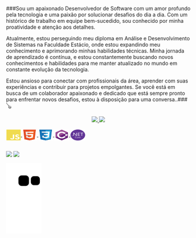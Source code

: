 ###Sou um apaixonado Desenvolvedor de Software com um amor profundo pela tecnologia e uma paixão por solucionar desafios do dia a dia. Com um histórico de trabalho em equipe bem-sucedido, sou conhecido por minha proatividade e atenção aos detalhes.

Atualmente, estou perseguindo meu diploma em Análise e Desenvolvimento de Sistemas na Faculdade Estácio, onde estou expandindo meu conhecimento e aprimorando minhas habilidades técnicas. Minha jornada de aprendizado é contínua, e estou constantemente buscando novos conhecimentos e habilidades para me manter atualizado no mundo em constante evolução da tecnologia.

Estou ansioso para conectar com profissionais da área, aprender com suas experiências e contribuir para projetos empolgantes. Se você está em busca de um colaborador apaixonado e dedicado que está sempre pronto para enfrentar novos desafios, estou à disposição para uma conversa..### 🪕

<div align="center">
  <a href="https://github.com/rafaballerini">
  <img height="180em" src="https://github-readme-stats.vercel.app/api?username=EudesGomes017&show_icons=true&theme=dark&include_all_commits=true&count_private=true"/>
  <img height="180em" src="https://github-readme-stats.vercel.app/api/top-langs/?username=EudesGomes017&layout=compact&langs_count=7&theme=dark"/>
</div>
<div style="display: inline_block"><br>
 
  <img align="center" alt="Eudes-Js" height="30" width="40" src="https://raw.githubusercontent.com/devicons/devicon/master/icons/javascript/javascript-plain.svg">
 
  <img align="center" alt="Eudes-HTML" height="30" width="40" src="https://raw.githubusercontent.com/devicons/devicon/master/icons/html5/html5-original.svg">
  <img align="center" alt="Eudes-CSS" height="30" width="40" src="https://raw.githubusercontent.com/devicons/devicon/master/icons/css3/css3-original.svg">
  <img align="center" alt="Eudes-Csharp" height="30" width="40" src="https://raw.githubusercontent.com/devicons/devicon/master/icons/csharp/csharp-original.svg">
  <img align="center" alt="Eudes-Csharp" height="30" width="40" src="https://raw.githubusercontent.com/devicons/devicon/master/icons/dotnetcore/dotnetcore-original.svg" />
</div>
  
  ##
 
  
  
  <div> 
  <a href = "mailto:eudesgomes017@gmail.com"><img src="https://img.shields.io/badge/-Gmail-%23333?style=for-the-badge&logo=gmail&logoColor=white" target="_blank"></a>
  <a href="https://www.linkedin.com/in/eudes-gomes-1b3b94b5/" target="_blank"><img src="https://img.shields.io/badge/-LinkedIn-%230077B5?style=for-the-badge&logo=linkedin&logoColor=white" target="_blank"></a> 
 
  ![Snake animation](https://github.com/rafaballerini/rafaballerini/blob/output/github-contribution-grid-snake.svg)
 
</div>
